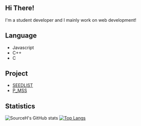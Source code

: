 ## Hi There!

I'm a student developer and I mainly work on web development!

## Language

- Javascript
- C++
- C

## Project

- [SEEDLIST](https://seedlist.kr)
- [P_MSS](https://seedlist.kr)

## Statistics

![SourceH's GitHub stats](https://github-readme-stats.vercel.app/api?username=SourceH0325&show_icons=true&theme=github_dark)
[![Top Langs](https://github-readme-stats.vercel.app/api/top-langs/?username=SourceH0325&layout=compact&theme=github_dark)](https://github.com/anuraghazra/github-readme-stats)
